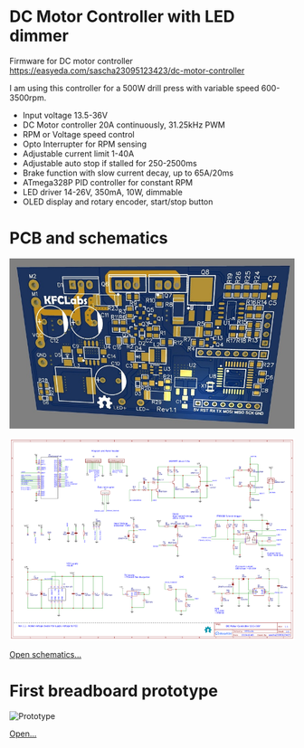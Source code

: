 # DC Motor Controller with LED dimmer

Firmware for DC motor controller https://easyeda.com/sascha23095123423/dc-motor-controller

I am using this controller for a 500W drill press with variable speed 600-3500rpm.

* Input voltage 13.5-36V
* DC Motor controller 20A continuously, 31.25kHz PWM
* RPM or Voltage speed control
* Opto Interrupter for RPM sensing
* Adjustable current limit 1-40A
* Adjustable auto stop if stalled for 250-2500ms
* Brake function with slow current decay, up to 65A/20ms
* ATmega328P PID controller for constant RPM
* LED driver 14-26V, 350mA, 10W, dimmable
* OLED display and rotary encoder, start/stop button

# PCB and schematics

![PCB](https://github.com/sascha432/motor_controller/blob/master/docs/images/PCB.jpg)

![Schematics](https://github.com/sascha432/motor_controller/blob/master/docs/images/schematics_tn.png)

[Open schematics...](https://github.com/sascha432/motor_controller/blob/master/docs/images/schematics.png)

# First breadboard prototype

![Prototype](https://github.com/sascha432/motor_controller/blob/master/docs/images/prototype_tn.png)

[Open...](https://github.com/sascha432/motor_controller/blob/master/docs/images/prototype.png)

